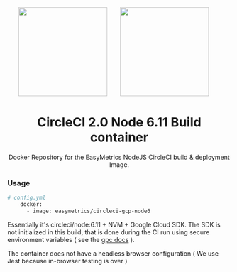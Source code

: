 <div align="center">
  <img width="200" height="200"
    src="https://cdn.worldvectorlogo.com/logos/circleci.svg">
  <a href="https://github.com/easymetrics">
    <img width="200" height="200" vspace="" hspace="25"
      src="https://cdn.worldvectorlogo.com/logos/easymetrics-inc.svg">
  </a>
  <h1>CircleCI 2.0 Node 6.11 Build container</h1>
  <p>Docker Repository for the EasyMetrics NodeJS CircleCI build & deployment Image.<p>
</div>

### Usage
```bash
# config.yml
    docker:
      - image: easymetrics/circleci-gcp-node6
```

Essentially it's circleci/node:6.11 + NVM + Google Cloud SDK. The SDK is not initialized in this build, that is done during the CI run using secure environment variables ( see the [gpc docs](https://circleci.com/docs/2.0/google-container-engine/) ).

The container does not have a headless browser configuration ( We use Jest because in-browser testing is over ) 
